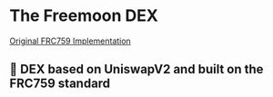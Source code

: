 # The Freemoon DEX

[Original FRC759 Implementation](https://github.com/FUSIONFoundation/FRC759)

## :arrows_counterclockwise: DEX based on UniswapV2 and built on the FRC759 standard